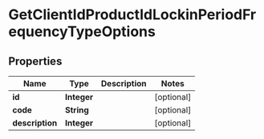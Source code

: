 

# GetClientIdProductIdLockinPeriodFrequencyTypeOptions

## Properties

Name | Type | Description | Notes
------------ | ------------- | ------------- | -------------
**id** | **Integer** |  |  [optional]
**code** | **String** |  |  [optional]
**description** | **Integer** |  |  [optional]



